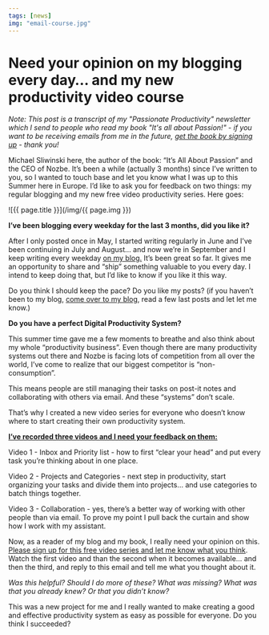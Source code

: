 ```yaml
---
tags: [news]
img: "email-course.jpg"
---
```


# Need your opinion on my blogging every day… and my new productivity video course

*Note: This post is a transcript of my "Passionate Productivity" newsletter which I send to people who read my book "It's all about Passion!" - if you want to be receiving emails from me in the future, [get the book by signing up](/newsletter/) - thank you!*

Michael Sliwinski here, the author of the book: “It’s All About Passion” and the CEO of Nozbe. It’s been a while (actually 3 months) since I’ve written to you, so I wanted to touch base and let you know what I was up to this Summer here in Europe. I’d like to ask you for feedback on two things: my regular blogging and my new free video productivity series. Here goes:

<!--More-->

![{{ page.title }}](/img/{{ page.img }})

**I’ve been blogging every weekday for the last 3 months, did you like it?**

After I only posted once in May, I started writing regularly in June and I’ve been continuing in July and August… and now we’re in September and I keep writing every weekday [on my blog.][b] It’s been great so far. It gives me an opportunity to share and “ship” something valuable to you every day. I intend to keep doing that, but I’d like to know if you like it this way.

Do you think I should keep the pace? Do you like my posts? (if you haven’t been to my blog, [come over to my blog][b], read a few last posts and let let me know.)

**Do you have a perfect Digital Productivity System?**

This summer time gave me a few moments to breathe and also think about my whole “productivity business”. Even though there are many productivity systems out there and Nozbe is facing lots of competition from all over the world, I’ve come to realize that our biggest competitor is “non-consumption”.



This means people are still managing their tasks on post-it notes and collaborating with others via email. And these “systems” don’t scale.

That’s why I created a new video series for everyone who doesn’t know where to start creating their own productivity system.

**[I’ve recorded three videos and I need your feedback on them:][c]**

Video 1 - Inbox and Priority list - how to first “clear your head” and put every task you’re thinking about in one place.

Video 2 - Projects and Categories - next step in productivity, start organizing your tasks and divide them into projects… and use categories to batch things together.

Video 3 - Collaboration - yes, there’s a better way of working with other people than via email. To prove my point I pull back the curtain and show how I work with my assistant.

Now, as a reader of my blog and my book, I really need your opinion on this. [Please sign up for this free video series and let me know what you think][c]. Watch the first video and than the second when it becomes available… and then the third, and reply to this email and tell me what you thought about it.

*Was this helpful? Should I do more of these? What was missing? What was that you already knew? Or that you didn’t know?*

This was a new project for me and I really wanted to make creating a good and effective productivity system as easy as possible for everyone. Do you think I succeeded?

[b]: /
[c]: https://nozbe.com/course/